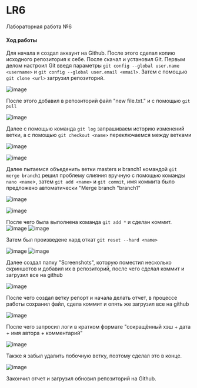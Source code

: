 # LR6
Лабораторная работа №6
#### Ход работы
Для начала я создал аккаунт на Github. После этого сделал копию исходного репозитория к себе. После скачал и установил Git.
Первым делом настроил Git введя параметры `git config --global user.name <username>` и `git config --global user.email <email>`.
Затем с помощью `git clone <url>` загрузил репозиторий.

![image](Screenshots/Config.jpg)

После этого добавил в репозиторий файл "new file.txt." и с помощью `git pull`

![image](Screenshots/pull.jpg)

Далее с помощью команда `git log` запрашиваем историю изменений ветки, а с помощью `git checkout <name>` переключаемся между ветками

![image](Screenshots/log1.jpg)

![image](Screenshots/log2.jpg)

Далее пытаемся объеденить ветки masters и branch1 командой `git merge branch1` решил проблему слияния вручную с помощью команды `nano <name`>, затем `git add <name>` и `git commit`, имя коммита было предложено автоматически "Merge branch "branch1"

![image](Screenshots/nano.jpg)

![image](Screenshots/commit.jpg)

После чего была выполнена команда `git add *` и сделан коммит.
![image](Screenshots/add0.jpg)
![image](Screenshots/commit0.jpg)

Затем был произведене хард откат `git reset --hard <name>`

![image](Screenshots/reset.jpg)
![image](Screenshots/logafter.jpg)



Далее создал папку "Screenshots", которую поместил несколько скриншотов и добавил их в репозиторий, после чего сделал коммит и загрузил все на github

![image](Screenshots/add.jpg)

После чего создал ветку репорт и начала делать отчет, в процессе работы сохранил файл, сдела коммит и опять же загрузил все на github

![image](Screenshots/add2.jpg)

После чего запросил логи в кратком формате "сокращённый хэш + дата + имя автора + комментарий"

![image](Screenshots/log.jpg)

Также я забыл удалить побочную ветку, поэтому сделал это в конце.

![image](Screenshots/delete.jpg)

Закончил отчет и загрузил обновил репозиторий на Github.
